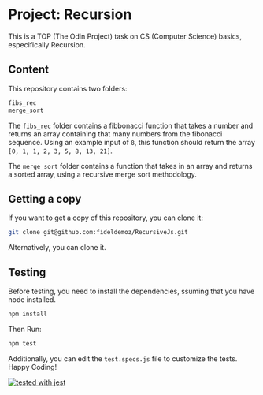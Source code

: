 # Project: Recursion
This is a TOP (The Odin Project) task on CS (Computer Science) basics, especifically Recursion.

## Content
This repository contains two folders:
```bash
fibs_rec
merge_sort
```

The `fibs_rec` folder contains a fibbonacci function that takes a number and returns an array containing that many numbers from the fibonacci sequence. Using an example input of `8`, this function should return the array `[0, 1, 1, 2, 3, 5, 8, 13, 21]`.

The `merge_sort` folder contains a function that takes in an array and returns a sorted array, using a recursive merge sort methodology.

## Getting a copy
If you want to get a copy of this repository, you can clone it:
```bash
git clone git@github.com:fideldemoz/RecursiveJs.git
```
Alternatively, you can clone it.  
## Testing
Before testing, you need to install the dependencies, ssuming that you have node installed.
```bash
npm install
```

Then Run:
```bash
npm test
```

Additionally, you can edit the `test.specs.js` file to customize the tests.  
Happy Coding!

[![tested with jest](https://img.shields.io/badge/tested_with-jest-99424f.svg?logo=jest)](https://github.com/facebook/jest)
